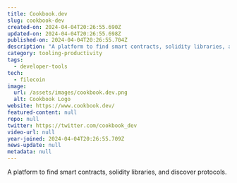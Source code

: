 ```yaml
---
title: Cookbook.dev
slug: cookbook-dev
created-on: 2024-04-04T20:26:55.690Z
updated-on: 2024-04-04T20:26:55.698Z
published-on: 2024-04-04T20:26:55.704Z
description: "A platform to find smart contracts, solidity libraries, and discover protocols."
category: tooling-productivity
tags:
  - developer-tools
tech:
  - filecoin
image:
  url: /assets/images/cookbook.dev.png
  alt: Cookbook Logo
website: https://www.cookbook.dev/
featured-content: null
repo: null
twitter: https://twitter.com/cookbook_dev
video-url: null
year-joined: 2024-04-04T20:26:55.709Z
news-update: null
metadata: null
---
```


A platform to find smart contracts, solidity libraries, and discover protocols.
